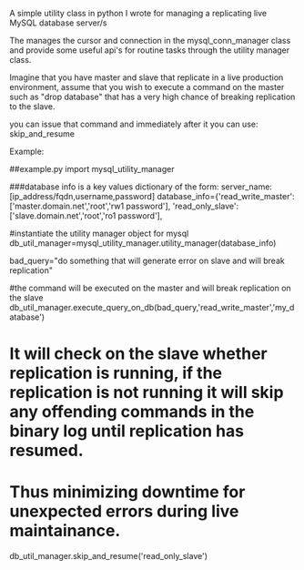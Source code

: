 A simple utility class in python I wrote for managing a replicating live MySQL database server/s

The manages the cursor and connection in the mysql_conn_manager class and provide some useful api's for routine tasks through the utility manager class.

Imagine that you have master and slave that replicate in a live production environment, assume that you wish to execute a command on the master such as "drop database" that has a very high chance of breaking replication to the slave.

you can issue that command and immediately after it you can use: skip_and_resume

Example:

##example.py
import mysql_utility_manager

###database info is a key values dictionary of the form: server_name:[ip_address/fqdn,username,password]
database_info={'read_write_master':['master.domain.net','root','rw1 password'],
               'read_only_slave':['slave.domain.net','root','ro1 password'],


#instantiate the utility manager object for mysql
db_util_manager=mysql_utility_manager.utility_manager(database_info) 

bad_query="do something that will generate error on slave and will break replication"

#the command will be executed on the master and will break replication on the slave
db_util_manager.execute_query_on_db(bad_query,'read_write_master','my_database')

# It will check on the slave whether replication is running, if the replication is not running it will skip any offending commands in the binary log until replication has resumed.
# Thus minimizing downtime for unexpected errors during live maintainance.
db_util_manager.skip_and_resume('read_only_slave')

